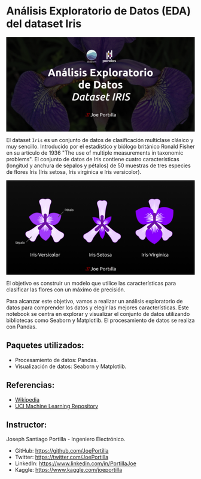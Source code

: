 # Análisis Exploratorio de Datos (EDA) del dataset Iris

<img src="img\iris_eda_github.png" width="800" alt="logo" style="display:block;margin:auto;">

El dataset `Iris` es un conjunto de datos de clasificación multiclase clásico y muy sencillo. Introducido por el estadístico y biólogo británico Ronald Fisher en su artículo de 1936 "The use of multiple measurements in taxonomic problems". El conjunto de datos de Iris contiene cuatro características (longitud y anchura de sépalos y pétalos) de 50 muestras de tres especies de flores Iris (Iris setosa, Iris virginica e Iris versicolor).

<img src="img\iris_flowers.png" width="800" alt="logo" style="display:block;margin:auto;">

El objetivo es construir un modelo que utilice las características para clasificar las flores con un máximo de precisión.

Para alcanzar este objetivo, vamos a realizar un análisis exploratorio de datos para comprender los datos y elegir las mejores características. Este notebook se centra en explorar y visualizar el conjunto de datos utilizando bibliotecas como Seaborn y Matplotlib. El procesamiento de datos se realiza con Pandas.

## Paquetes utilizados:
- Procesamiento de datos: Pandas.
- Visualización de datos: Seaborn y Matplotlib.

## Referencias:
- [Wikipedia](https://es.wikipedia.org/wiki/Conjunto_de_datos_flor_iris)
- [UCI Machine Learning Repository](https://archive.ics.uci.edu/ml/datasets/Iris/)

## Instructor:
Joseph Santiago Portilla - Ingeniero Electrónico.
- GitHub: https://github.com/JoePortilla
- Twitter: https://twitter.com/JoePortilla
- LinkedIn: https://www.linkedin.com/in/PortillaJoe
- Kaggle: https://www.kaggle.com/joeportilla
